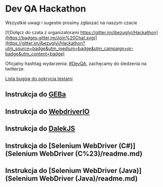 # Dev QA Hackathon 

Wszystkie uwagi i sugestie prosimy zgłaszać na naszym czacie

[![Dołącz do czata z organizatorami  https://gitter.im/ibezuglyi/Hackathon](https://badges.gitter.im/Join%20Chat.svg)](https://gitter.im/ibezuglyi/Hackathon?utm_source=badge&utm_medium=badge&utm_campaign=pr-badge&utm_content=badge)

Oficjalny hashtag wydarzenia: [#DevQA](https://twitter.com/hashtag/DevQA?src=hash), zachęcamy do śledzenia na twitterze.


[Lista bugów do pokrycia testami](http://mantis.testarena.pl/view_all_bug_page.php?filter=7636)

## Instrukcja do [GEBa](Geb/readme.md)
## Instrukcja do [WebdriverIO](WebdriverIO/readme.md)
## Instrukcja do [DalekJS](DalekJS/readme.md)
## Instrukcja do [Selenium WebDriver (C#)](Selenium WebDriver (C%23)/readme.md)
## Instrukcja do [Selenium WebDriver (Java)](Selenium WebDriver (Java)/readme.md)
